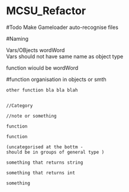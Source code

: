 # MCSU_Refactor


#Todo
Make Gameloader auto-recognise files<br>


#Naming

Vars/OBjects wordWord <br>
Vars should not have same name as object type

function wiould be wordWord

#function organisation in objects or smth

```
other function bla bla blah


//Category

//note or something

function

function

(uncategorised at the bottm - 
should be in groups of general type )

something that returns string

something that returns int

something

```